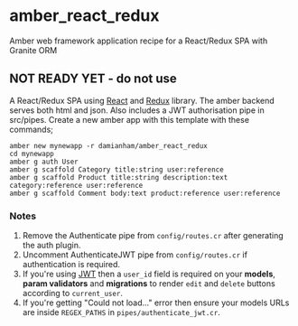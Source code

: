 # amber_react_redux
Amber web framework application recipe for a React/Redux SPA with Granite ORM

## NOT READY YET - do not use


A React/Redux SPA using [React](https://reactjs.org) and [Redux](https://reduxjs.org) library.
The amber backend serves both html and json.  Also includes a JWT authorisation
pipe in src/pipes.  Create a new amber app with this template with these commands;


```
amber new mynewapp -r damianham/amber_react_redux
cd mynewapp
amber g auth User
amber g scaffold Category title:string user:reference
amber g scaffold Product title:string description:text category:reference user:reference
amber g scaffold Comment body:text product:reference user:reference
```

### Notes

1. Remove the Authenticate pipe from `config/routes.cr` after generating the auth plugin.  
2. Uncomment AuthenticateJWT pipe from `config/routes.cr` if authentication is required.
3. If you're using [JWT](https://jwt.io/) then a `user_id` field is required on your **models**, **param validators** and **migrations** to render `edit` and `delete` buttons according to `current_user`.
4. If you're getting "Could not load..." error then ensure your models URLs are inside `REGEX_PATHS` in `pipes/authenticate_jwt.cr`.
